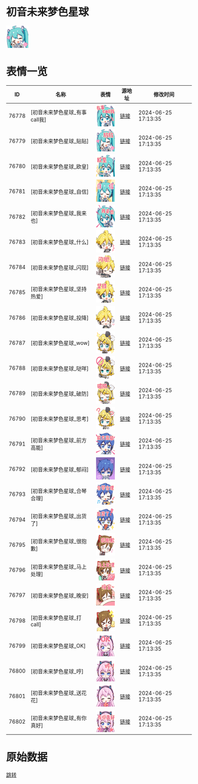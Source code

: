 # 初音未来梦色星球

<img src="./cover.png" height="60" alt="cover" />

# 表情一览

|ID|名称|表情|源地址|修改时间|
|----|----|----|----|----|
|76778|[初音未来梦色星球_有事call我]|<img src="./pic/076778_%5B初音未来梦色星球_有事call我%5D.png" height="60" alt="有事call我"/>|[链接](https://i0.hdslb.com/bfs/emote/7803b08f023f48c07acc2059e94625d0f6835b1a.png)|2024-06-25 17:13:35|
|76779|[初音未来梦色星球_贴贴]|<img src="./pic/076779_%5B初音未来梦色星球_贴贴%5D.png" height="60" alt="贴贴"/>|[链接](https://i0.hdslb.com/bfs/emote/79335116e9de2ce522974a402251ab3fa3efe796.png)|2024-06-25 17:13:35|
|76780|[初音未来梦色星球_欧皇]|<img src="./pic/076780_%5B初音未来梦色星球_欧皇%5D.png" height="60" alt="欧皇"/>|[链接](https://i0.hdslb.com/bfs/emote/1ca6001f6a4ca6827f505ea0c345cae4a3511d1e.png)|2024-06-25 17:13:35|
|76781|[初音未来梦色星球_自信]|<img src="./pic/076781_%5B初音未来梦色星球_自信%5D.png" height="60" alt="自信"/>|[链接](https://i0.hdslb.com/bfs/emote/852ce89615db51b27f6c642afe10d8bcb34f504c.png)|2024-06-25 17:13:35|
|76782|[初音未来梦色星球_我来也]|<img src="./pic/076782_%5B初音未来梦色星球_我来也%5D.png" height="60" alt="我来也"/>|[链接](https://i0.hdslb.com/bfs/emote/239e3f9c53e2ad985f8775b725ea31863e5de798.png)|2024-06-25 17:13:35|
|76783|[初音未来梦色星球_什么]|<img src="./pic/076783_%5B初音未来梦色星球_什么%5D.png" height="60" alt="什么"/>|[链接](https://i0.hdslb.com/bfs/emote/f67f513f6357e028de962941e54aa1e8f56578d2.png)|2024-06-25 17:13:35|
|76784|[初音未来梦色星球_闪现]|<img src="./pic/076784_%5B初音未来梦色星球_闪现%5D.png" height="60" alt="闪现"/>|[链接](https://i0.hdslb.com/bfs/emote/66a675e1b180cd6d40ce7568107fdfdd4c34a0da.png)|2024-06-25 17:13:35|
|76785|[初音未来梦色星球_坚持热爱]|<img src="./pic/076785_%5B初音未来梦色星球_坚持热爱%5D.png" height="60" alt="坚持热爱"/>|[链接](https://i0.hdslb.com/bfs/emote/cd97c1c6627071241a50c5b5bcc7255940e72605.png)|2024-06-25 17:13:35|
|76786|[初音未来梦色星球_投降]|<img src="./pic/076786_%5B初音未来梦色星球_投降%5D.png" height="60" alt="投降"/>|[链接](https://i0.hdslb.com/bfs/emote/9fb662472e5eb64b7d32481222d11c48f82fbb4b.png)|2024-06-25 17:13:35|
|76787|[初音未来梦色星球_wow]|<img src="./pic/076787_%5B初音未来梦色星球_wow%5D.png" height="60" alt="wow"/>|[链接](https://i0.hdslb.com/bfs/emote/69f9686a7e76d3814916f88608cabe3a9ad7d772.png)|2024-06-25 17:13:35|
|76788|[初音未来梦色星球_哒咩]|<img src="./pic/076788_%5B初音未来梦色星球_哒咩%5D.png" height="60" alt="哒咩"/>|[链接](https://i0.hdslb.com/bfs/emote/0f322ae1a632759c31989256db489b162f5e393c.png)|2024-06-25 17:13:35|
|76789|[初音未来梦色星球_破防]|<img src="./pic/076789_%5B初音未来梦色星球_破防%5D.png" height="60" alt="破防"/>|[链接](https://i0.hdslb.com/bfs/emote/79254657e36801e1c92ee7aaf53b58d4982116de.png)|2024-06-25 17:13:35|
|76790|[初音未来梦色星球_思考]|<img src="./pic/076790_%5B初音未来梦色星球_思考%5D.png" height="60" alt="思考"/>|[链接](https://i0.hdslb.com/bfs/emote/47d2c41178cd183ab043783afb86c28b4e1f5659.png)|2024-06-25 17:13:35|
|76791|[初音未来梦色星球_前方高能]|<img src="./pic/076791_%5B初音未来梦色星球_前方高能%5D.png" height="60" alt="前方高能"/>|[链接](https://i0.hdslb.com/bfs/emote/dbc690af694f5a2ac76494c70ea3d10e1d2712e8.png)|2024-06-25 17:13:35|
|76792|[初音未来梦色星球_郁闷]|<img src="./pic/076792_%5B初音未来梦色星球_郁闷%5D.png" height="60" alt="郁闷"/>|[链接](https://i0.hdslb.com/bfs/emote/b8e8684b824ef4873abd629fd8b616d4f7e5884f.png)|2024-06-25 17:13:35|
|76793|[初音未来梦色星球_合琴合理]|<img src="./pic/076793_%5B初音未来梦色星球_合琴合理%5D.png" height="60" alt="合琴合理"/>|[链接](https://i0.hdslb.com/bfs/emote/44df2a2f07bf8db20de7f10dcca3466f45b39ac0.png)|2024-06-25 17:13:35|
|76794|[初音未来梦色星球_出货了]|<img src="./pic/076794_%5B初音未来梦色星球_出货了%5D.png" height="60" alt="出货了"/>|[链接](https://i0.hdslb.com/bfs/emote/4967084815ccb8137be4d9cd0d884e592314032e.png)|2024-06-25 17:13:35|
|76795|[初音未来梦色星球_很抱歉]|<img src="./pic/076795_%5B初音未来梦色星球_很抱歉%5D.png" height="60" alt="很抱歉"/>|[链接](https://i0.hdslb.com/bfs/emote/2f24f55457acc7aaf3a3bbf0b081b9c0e6ae5ed7.png)|2024-06-25 17:13:35|
|76796|[初音未来梦色星球_马上处理]|<img src="./pic/076796_%5B初音未来梦色星球_马上处理%5D.png" height="60" alt="马上处理"/>|[链接](https://i0.hdslb.com/bfs/emote/ed9de09ed0d8178c4580522a83888c60c4ab96f3.png)|2024-06-25 17:13:35|
|76797|[初音未来梦色星球_晚安]|<img src="./pic/076797_%5B初音未来梦色星球_晚安%5D.png" height="60" alt="晚安"/>|[链接](https://i0.hdslb.com/bfs/emote/f63328d2b8e2b4dddf01687c5b9aa756c0772f20.png)|2024-06-25 17:13:35|
|76798|[初音未来梦色星球_打call]|<img src="./pic/076798_%5B初音未来梦色星球_打call%5D.png" height="60" alt="打call"/>|[链接](https://i0.hdslb.com/bfs/emote/9f922cb97f0082ebbc185bed7a556132379a1e25.png)|2024-06-25 17:13:35|
|76799|[初音未来梦色星球_OK]|<img src="./pic/076799_%5B初音未来梦色星球_OK%5D.png" height="60" alt="OK"/>|[链接](https://i0.hdslb.com/bfs/emote/35fc0893bbc846c83f1ac37c4957515528bf6803.png)|2024-06-25 17:13:35|
|76800|[初音未来梦色星球_哼]|<img src="./pic/076800_%5B初音未来梦色星球_哼%5D.png" height="60" alt="哼"/>|[链接](https://i0.hdslb.com/bfs/emote/f9919fb8df4d8233a5feff968e6cebc8a72f9cfb.png)|2024-06-25 17:13:35|
|76801|[初音未来梦色星球_送花花]|<img src="./pic/076801_%5B初音未来梦色星球_送花花%5D.png" height="60" alt="送花花"/>|[链接](https://i0.hdslb.com/bfs/emote/e5f7f30f64514f8d4181a34663b323a2442daa81.png)|2024-06-25 17:13:35|
|76802|[初音未来梦色星球_有你真好]|<img src="./pic/076802_%5B初音未来梦色星球_有你真好%5D.png" height="60" alt="有你真好"/>|[链接](https://i0.hdslb.com/bfs/emote/a36d62817378e38dd13f0c802ad3fafe242fc172.png)|2024-06-25 17:13:35|

# 原始数据

[跳转](./raw.json)


